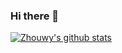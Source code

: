 ### Hi there 👋

[![Zhouwy's github stats](https://github-readme-stats.vercel.app/api?username=zwysun)](https://github.com/anuraghazra/github-readme-stats)


<!--
**Zwysun/Zwysun** is a ✨ _special_ ✨ repository because its `README.md` (this file) appears on your GitHub profile.

Here are some ideas to get you started:

- 🔭 I’m currently working on ...
- 🌱 I’m currently learning ...
- 👯 I’m looking to collaborate on ...
- 🤔 I’m looking for help with ...
- 💬 Ask me about ...
- 📫 How to reach me: ...
- 😄 Pronouns: ...
- ⚡ Fun fact: ...
-->
